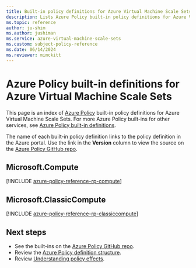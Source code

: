 ```yaml
---
title: Built-in policy definitions for Azure Virtual Machine Scale Sets
description: Lists Azure Policy built-in policy definitions for Azure Virtual Machine Scale Sets. These built-in policy definitions provide common approaches to managing your Azure resources.
ms.topic: reference
author: ju-shim
ms.author: jushiman
ms.service: azure-virtual-machine-scale-sets
ms.custom: subject-policy-reference
ms.date: 06/14/2024
ms.reviewer: mimckitt
---
```

# Azure Policy built-in definitions for Azure Virtual Machine Scale Sets

This page is an index of [Azure Policy](/azure/governance/policy/overview) built-in policy
definitions for Azure Virtual Machine Scale Sets. For more Azure Policy built-ins for other
services, see [Azure Policy built-in definitions](/azure/governance/policy/samples/built-in-policies).

The name of each built-in policy definition links to the policy definition in the Azure portal. Use
the link in the **Version** column to view the source on the [Azure Policy GitHub repo](https://github.com/Azure/azure-policy).

## Microsoft.Compute

[!INCLUDE [azure-policy-reference-rp-compute](~/azure-policy-autogen-docs/includes/policy/reference/byrp/microsoft.compute.md)]

## Microsoft.ClassicCompute

[!INCLUDE [azure-policy-reference-rp-classiccompute](~/azure-policy-autogen-docs/includes/policy/reference/byrp/microsoft.classiccompute.md)]

## Next steps

- See the built-ins on the [Azure Policy GitHub repo](https://github.com/Azure/azure-policy).
- Review the [Azure Policy definition structure](/azure/governance/policy/concepts/definition-structure).
- Review [Understanding policy effects](/azure/governance/policy/concepts/effects).
